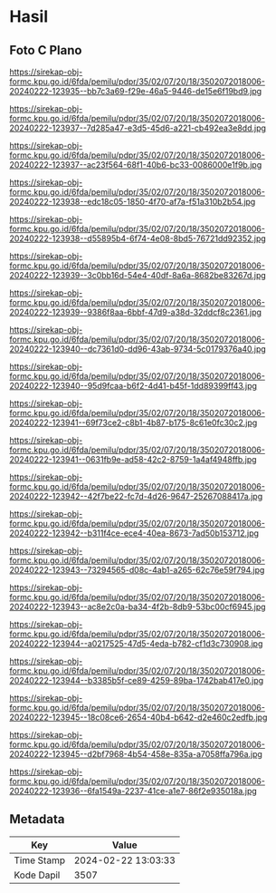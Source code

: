 # Hasil

## Foto C Plano

https://sirekap-obj-formc.kpu.go.id/6fda/pemilu/pdpr/35/02/07/20/18/3502072018006-20240222-123935--bb7c3a69-f29e-46a5-9446-de15e6f19bd9.jpg

https://sirekap-obj-formc.kpu.go.id/6fda/pemilu/pdpr/35/02/07/20/18/3502072018006-20240222-123937--7d285a47-e3d5-45d6-a221-cb492ea3e8dd.jpg

https://sirekap-obj-formc.kpu.go.id/6fda/pemilu/pdpr/35/02/07/20/18/3502072018006-20240222-123937--ac23f564-68f1-40b6-bc33-0086000e1f9b.jpg

https://sirekap-obj-formc.kpu.go.id/6fda/pemilu/pdpr/35/02/07/20/18/3502072018006-20240222-123938--edc18c05-1850-4f70-af7a-f51a310b2b54.jpg

https://sirekap-obj-formc.kpu.go.id/6fda/pemilu/pdpr/35/02/07/20/18/3502072018006-20240222-123938--d55895b4-6f74-4e08-8bd5-76721dd92352.jpg

https://sirekap-obj-formc.kpu.go.id/6fda/pemilu/pdpr/35/02/07/20/18/3502072018006-20240222-123939--3c0bb16d-54e4-40df-8a6a-8682be83267d.jpg

https://sirekap-obj-formc.kpu.go.id/6fda/pemilu/pdpr/35/02/07/20/18/3502072018006-20240222-123939--9386f8aa-6bbf-47d9-a38d-32ddcf8c2361.jpg

https://sirekap-obj-formc.kpu.go.id/6fda/pemilu/pdpr/35/02/07/20/18/3502072018006-20240222-123940--dc7361d0-dd96-43ab-9734-5c0179376a40.jpg

https://sirekap-obj-formc.kpu.go.id/6fda/pemilu/pdpr/35/02/07/20/18/3502072018006-20240222-123940--95d9fcaa-b6f2-4d41-b45f-1dd89399ff43.jpg

https://sirekap-obj-formc.kpu.go.id/6fda/pemilu/pdpr/35/02/07/20/18/3502072018006-20240222-123941--69f73ce2-c8b1-4b87-b175-8c61e0fc30c2.jpg

https://sirekap-obj-formc.kpu.go.id/6fda/pemilu/pdpr/35/02/07/20/18/3502072018006-20240222-123941--0631fb9e-ad58-42c2-8759-1a4af4948ffb.jpg

https://sirekap-obj-formc.kpu.go.id/6fda/pemilu/pdpr/35/02/07/20/18/3502072018006-20240222-123942--42f7be22-fc7d-4d26-9647-25267088417a.jpg

https://sirekap-obj-formc.kpu.go.id/6fda/pemilu/pdpr/35/02/07/20/18/3502072018006-20240222-123942--b311f4ce-ece4-40ea-8673-7ad50b153712.jpg

https://sirekap-obj-formc.kpu.go.id/6fda/pemilu/pdpr/35/02/07/20/18/3502072018006-20240222-123943--73294565-d08c-4ab1-a265-62c76e59f794.jpg

https://sirekap-obj-formc.kpu.go.id/6fda/pemilu/pdpr/35/02/07/20/18/3502072018006-20240222-123943--ac8e2c0a-ba34-4f2b-8db9-53bc00cf6945.jpg

https://sirekap-obj-formc.kpu.go.id/6fda/pemilu/pdpr/35/02/07/20/18/3502072018006-20240222-123944--a0217525-47d5-4eda-b782-cf1d3c730908.jpg

https://sirekap-obj-formc.kpu.go.id/6fda/pemilu/pdpr/35/02/07/20/18/3502072018006-20240222-123944--b3385b5f-ce89-4259-89ba-1742bab417e0.jpg

https://sirekap-obj-formc.kpu.go.id/6fda/pemilu/pdpr/35/02/07/20/18/3502072018006-20240222-123945--18c08ce6-2654-40b4-b642-d2e460c2edfb.jpg

https://sirekap-obj-formc.kpu.go.id/6fda/pemilu/pdpr/35/02/07/20/18/3502072018006-20240222-123945--d2bf7968-4b54-458e-835a-a7058ffa796a.jpg

https://sirekap-obj-formc.kpu.go.id/6fda/pemilu/pdpr/35/02/07/20/18/3502072018006-20240222-123936--6fa1549a-2237-41ce-a1e7-86f2e935018a.jpg


## Metadata

| Key        | Value               |
| ---------- | ------------------- |
| Time Stamp | 2024-02-22 13:03:33 |
| Kode Dapil | 3507                |



